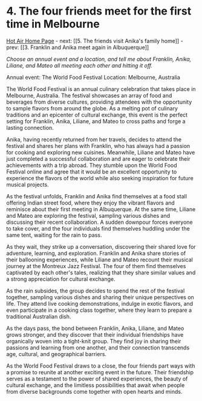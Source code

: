# 4. The four friends meet for the first time in Melbourne

[Hot Air Home Page](https://hotair.peterkaminski.wiki/) - next: [[5. The friends visit Anika's family home]] - prev: [[3. Franklin and Anika meet again in Albuquerque]]

_Choose an annual event and a location, and tell me about Franklin, Anika, Liliane, and Mateo all meeting each other and hitting it off._

Annual event: The World Food Festival
Location: Melbourne, Australia

The World Food Festival is an annual culinary celebration that takes place in Melbourne, Australia. The festival showcases an array of food and beverages from diverse cultures, providing attendees with the opportunity to sample flavors from around the globe. As a melting pot of culinary traditions and an epicenter of cultural exchange, this event is the perfect setting for Franklin, Anika, Liliane, and Mateo to cross paths and forge a lasting connection.

Anika, having recently returned from her travels, decides to attend the festival and shares her plans with Franklin, who has always had a passion for cooking and exploring new cuisines. Meanwhile, Liliane and Mateo have just completed a successful collaboration and are eager to celebrate their achievements with a trip abroad. They stumble upon the World Food Festival online and agree that it would be an excellent opportunity to experience the flavors of the world while also seeking inspiration for future musical projects.

As the festival unfolds, Franklin and Anika find themselves at a food stall offering Indian street food, where they enjoy the vibrant flavors and reminisce about their first meeting in Albuquerque. At the same time, Liliane and Mateo are exploring the festival, sampling various dishes and discussing their recent collaboration. A sudden downpour forces everyone to take cover, and the four individuals find themselves huddling under the same tent, waiting for the rain to pass.

As they wait, they strike up a conversation, discovering their shared love for adventure, learning, and exploration. Franklin and Anika share stories of their ballooning experiences, while Liliane and Mateo recount their musical journey at the Montreux Jazz Festival. The four of them find themselves captivated by each other's tales, realizing that they share similar values and a strong appreciation for cultural exchange.

As the rain subsides, the group decides to spend the rest of the festival together, sampling various dishes and sharing their unique perspectives on life. They attend live cooking demonstrations, indulge in exotic flavors, and even participate in a cooking class together, where they learn to prepare a traditional Australian dish.

As the days pass, the bond between Franklin, Anika, Liliane, and Mateo grows stronger, and they discover that their individual friendships have organically woven into a tight-knit group. They find joy in sharing their passions and learning from one another, and their connection transcends age, cultural, and geographical barriers.

As the World Food Festival draws to a close, the four friends part ways with a promise to reunite at another exciting event in the future. Their friendship serves as a testament to the power of shared experiences, the beauty of cultural exchange, and the limitless possibilities that await when people from diverse backgrounds come together with open hearts and minds.



